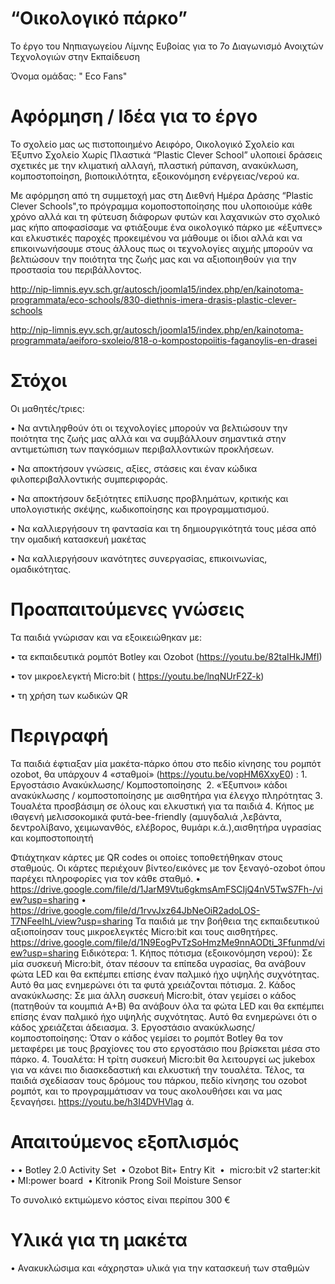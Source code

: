 # “Οικολογικό πάρκο”
Το έργο του Νηπιαγωγείου Λίμνης Ευβοίας για το 7ο Διαγωνισμό Ανοιχτών Τεχνολογιών στην Εκπαίδευση 

Όνομα ομάδας: " Eco Fans"
# Αφόρμηση / Ιδέα  για το έργο
Το σχολείο μας ως πιστοποιημένο Αειφόρο, Οικολογικό Σχολείο και Έξυπνο Σχολείο Χωρίς Πλαστικά “Plastic Clever School” υλοποιεί δράσεις σχετικές με την κλιματική αλλαγή, πλαστική ρύπανση, ανακύκλωση, κομποστοποίηση, βιοποικιλότητα, εξοικονόμηση ενέργειας/νερού κα.

Με αφόρμηση από τη συμμετοχή μας στη Διεθνή Ημέρα Δράσης “Plastic Clever Schools",το πρόγραμμα κομοποστοποίησης που υλοποιούμε κάθε χρόνο αλλά και τη φύτευση διάφορων φυτών και λαχανικών στο σχολικό μας κήπο αποφασίσαμε να φτιάξουμε ένα οικολογικό πάρκο με «έξυπνες» και ελκυστικές παροχές προκειμένου να μάθουμε οι ίδιοι αλλά και να επικοινωνήσουμε στους άλλους πως οι τεχνολογίες αιχμής μπορούν να βελτιώσουν την ποιότητα της ζωής μας και να αξιοποιηθούν για την προστασία του περιβάλλοντος.

http://nip-limnis.eyv.sch.gr/autosch/joomla15/index.php/en/kainotoma-programmata/eco-schools/830-diethnis-imera-drasis-plastic-clever-schools

http://nip-limnis.eyv.sch.gr/autosch/joomla15/index.php/en/kainotoma-programmata/aeiforo-sxoleio/818-o-kompostopoiitis-faganoylis-en-drasei

# Στόχοι
Οι μαθητές/τριες:

•	Να αντιληφθούν ότι οι τεχνολογίες μπορούν να βελτιώσουν την ποιότητα της ζωής μας αλλά και να συμβάλλουν σημαντικά στην αντιμετώπιση των παγκόσμιων περιβαλλοντικών προκλήσεων.

•	Να αποκτήσουν  γνώσεις, αξίες, στάσεις και έναν κώδικα φιλοπεριβαλλοντικής συμπεριφοράς.

•	Να αποκτήσουν δεξιότητες επίλυσης προβλημάτων, κριτικής και υπολογιστικής σκέψης, κωδικοποίησης και προγραμματισμού.

•	Να καλλιεργήσουν τη φαντασία και τη δημιουργικότητά τους μέσα από την ομαδική κατασκευή μακέτας

•	Να καλλιεργήσουν ικανότητες συνεργασίας, επικοινωνίας, ομαδικότητας.

# Προαπαιτούμενες γνώσεις
Τα παιδιά γνώρισαν και να εξοικειώθηκαν με:‎

•	τα εκπαιδευτικά ρομπότ Botley και Ozobot (https://youtu.be/82taIHkJMfI)‎

•	τον μικροελεγκτή Micro:bit ( https://youtu.be/lnqNUrF2Z-k)‎

•	τη χρήση των κωδικών QR

# Περιγραφή 
Τα παιδιά έφτιαξαν μία μακέτα-πάρκο όπου στο πεδίο κίνησης του ρομπότ ozobot, θα ‎υπάρχουν 4 «σταθμοί» (https://youtu.be/vopHM6XxyE0) :‎
‎1.‎	Εργοστάσιο Ανακύκλωσης/ Κομποστοποίησης ‎
‎2.‎	‎«Έξυπνοι» κάδοι ανακύκλωσης / κομποστοποίησης με αισθητήρα για έλεγχο ‎πληρότητας
‎3.‎	Τουαλέτα προσβάσιμη σε όλους και ελκυστική για τα παιδιά
‎4.‎	Κήπος με ιθαγενή μελισσοκομικά φυτά-bee-friendly (αμυγδαλιά ,λεβάντα, ‎δεντρολίβανο, χειμωνανθός, ελέβορος, θυμάρι κ.ά.),αισθητήρα υγρασίας και ‎κομποστοποιητή

Φτιάχτηκαν κάρτες με QR codes οι οποίες τοποθετήθηκαν στους σταθμούς. Οι κάρτες ‎περιέχουν βίντεο/εικόνες με τον ξεναγό-ozobot όπου παρέχει πληροφορίες για τον κάθε ‎σταθμό.‎
•	‎ https://drive.google.com/file/d/1JarM9Vtu6gkmsAmFSCIjQ4nV5TwS7Fh-‎‎/view?usp=sharing
•	https://drive.google.com/file/d/1rvvJxz64JbNeOiR2adoLOS-‎T7NFeeIhL/view?usp=sharing
Τα παιδιά με την βοήθεια της εκπαιδευτικού αξιοποίησαν τους μικροελεγκτές Micro:bit ‎και τους αισθητήρες. ‎https://drive.google.com/file/d/1N9EogPvTzSoHmzMe9nnAODti_3Ffunmd/view?usp=sharing
Ειδικότερα:‎
‎1.‎	Κήπος πότισμα (εξοικονόμηση νερού): Σε μία συσκευή Micro:bit, όταν πέσουν ‎τα επίπεδα υγρασίας, θα ανάβουν φώτα LED και θα εκπέμπει επίσης έναν ‎παλμικό ήχο υψηλής συχνότητας. Αυτό θα μας ενημερώνει ότι τα φυτά ‎χρειάζονται πότισμα.‎
‎2.‎	Κάδος ανακύκλωσης: Σε μια άλλη συσκευή Micro:bit, όταν γεμίσει ο κάδος ‎‎(πατηθούν τα κουμπιά Α+Β) θα ανάβουν όλα τα φώτα LED και θα εκπέμπει ‎επίσης έναν παλμικό ήχο υψηλής συχνότητας. Αυτό θα ενημερώνει ότι ο κάδος ‎χρειάζεται άδειασμα.‎
‎3.‎	Εργοστάσιο ανακύκλωσης/κομποστοποίησης: Όταν ο κάδος γεμίσει το ‎ρομπότ Botley θα τον μεταφέρει με τους βραχίονες του στο εργοστάσιο που ‎βρίσκεται μέσα στο πάρκο.‎
‎4.‎	Τουαλέτα: Η τρίτη συσκευή Micro:bit θα λειτουργεί ως jukebox για να κάνει πιο ‎διασκεδαστική και ελκυστική την τουαλέτα.‎
Τέλος, τα παιδιά σχεδίασαν τους δρόμους του πάρκου, πεδίο κίνησης του ozobot ‎ρομπότ, και το προγραμμάτισαν να τους ακολουθήσει και να μας ξεναγήσει.‎
https://youtu.be/h3I4DVHVlag
ά.

# Απαιτούμενος εξοπλισμός 
•	•	Botley 2.0 Activity Set  ‎
•	Ozobot Bit+ Entry Kit ‎
•	‎ micro:bit v2 starter:kit  ‎
•	MI:power board ‎
•	Kitronik Prong Soil Moisture Sensor ‎
 

Το συνολικό εκτιμώμενο κόστος είναι περίπου 300 € 
# Υλικά για τη μακέτα

•	Ανακυκλώσιμα και «άχρηστα» υλικά για την κατασκευή των σταθμών

